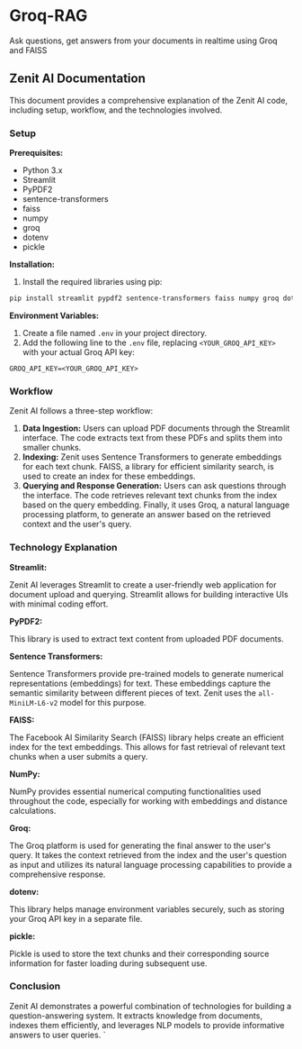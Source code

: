 # Groq-RAG
Ask questions, get answers from your documents in realtime using Groq and FAISS
## Zenit AI Documentation

This document provides a comprehensive explanation of the Zenit AI code, including setup, workflow, and the technologies involved.

### Setup

**Prerequisites:**

* Python 3.x
* Streamlit
* PyPDF2
* sentence-transformers
* faiss
* numpy
* groq
* dotenv
* pickle

**Installation:**

1. Install the required libraries using pip:

```bash
pip install streamlit pypdf2 sentence-transformers faiss numpy groq dotenv pickle
```

**Environment Variables:**

1. Create a file named `.env` in your project directory.
2. Add the following line to the `.env` file, replacing `<YOUR_GROQ_API_KEY>` with your actual Groq API key:

```
GROQ_API_KEY=<YOUR_GROQ_API_KEY>
```

### Workflow

Zenit AI follows a three-step workflow:

1. **Data Ingestion:** Users can upload PDF documents through the Streamlit interface. The code extracts text from these PDFs and splits them into smaller chunks.
2. **Indexing:** Zenit uses Sentence Transformers to generate embeddings for each text chunk. FAISS, a library for efficient similarity search, is used to create an index for these embeddings.
3. **Querying and Response Generation:** Users can ask questions through the interface. The code retrieves relevant text chunks from the index based on the query embedding. Finally, it uses Groq, a natural language processing platform, to generate an answer based on the retrieved context and the user's query.

### Technology Explanation

**Streamlit:**

Zenit AI leverages Streamlit to create a user-friendly web application for document upload and querying. Streamlit allows for building interactive UIs with minimal coding effort.

**PyPDF2:**

This library is used to extract text content from uploaded PDF documents.

**Sentence Transformers:**

Sentence Transformers provide pre-trained models to generate numerical representations (embeddings) for text. These embeddings capture the semantic similarity between different pieces of text. Zenit uses the `all-MiniLM-L6-v2` model for this purpose.

**FAISS:**

The Facebook AI Similarity Search (FAISS) library helps create an efficient index for the text embeddings. This allows for fast retrieval of relevant text chunks when a user submits a query.

**NumPy:**

NumPy provides essential numerical computing functionalities used throughout the code, especially for working with embeddings and distance calculations.

**Groq:**

The Groq platform is used for generating the final answer to the user's query. It takes the context retrieved from the index and the user's question as input and utilizes its natural language processing capabilities to provide a comprehensive response.

**dotenv:**

This library helps manage environment variables securely, such as storing your Groq API key in a separate file.

**pickle:**

Pickle is used to store the text chunks and their corresponding source information for faster loading during subsequent use.

### Conclusion

Zenit AI demonstrates a powerful combination of technologies for building a question-answering system. It extracts knowledge from documents, indexes them efficiently, and leverages NLP models to provide informative answers to user queries. `
